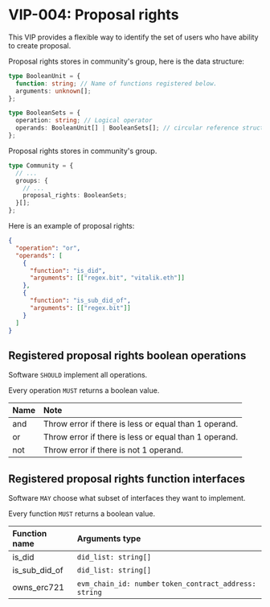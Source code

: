 # VIP-004: Proposal rights

This VIP provides a flexible way to identify the set of users who have ability to create proposal.

Proposal rights stores in community's group, here is the data structure:

```ts
type BooleanUnit = {
  function: string; // Name of functions registered below.
  arguments: unknown[];
};

type BooleanSets = {
  operation: string; // Logical operator
  operands: BooleanUnit[] | BooleanSets[]; // circular reference structure
};
```

Proposal rights stores in community's group.

```ts
type Community = {
  // ...
  groups: {
    // ...
    proposal_rights: BooleanSets;
  }[];
};
```

Here is an example of proposal rights:

```json
{
  "operation": "or",
  "operands": [
    {
      "function": "is_did",
      "arguments": [["regex.bit", "vitalik.eth"]]
    },
    {
      "function": "is_sub_did_of",
      "arguments": [["regex.bit"]]
    }
  ]
}
```

## Registered proposal rights boolean operations

Software `SHOULD` implement all operations.

Every operation `MUST` returns a boolean value.

| Name | Note                                                  |
| :--- | :---------------------------------------------------- |
| and  | Throw error if there is less or equal than 1 operand. |
| or   | Throw error if there is less or equal than 1 operand. |
| not  | Throw error if there is not 1 operand.                |

## Registered proposal rights function interfaces

Software `MAY` choose what subset of interfaces they want to implement.

Every function `MUST` returns a boolean value.

| Function name | Arguments type                                          |
| :------------ | :------------------------------------------------------ |
| is_did        | `did_list: string[]`                                    |
| is_sub_did_of | `did_list: string[]`                                    |
| owns_erc721   | `evm_chain_id: number` `token_contract_address: string` |
